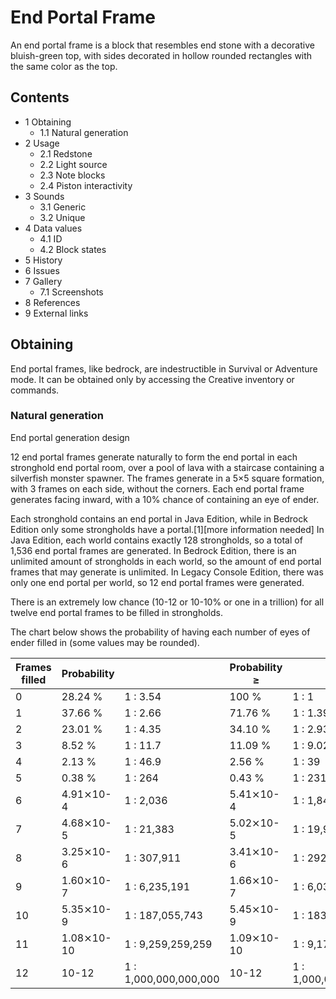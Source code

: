 # End Portal Frame
An end portal frame is a block that resembles end stone with a decorative bluish-green top, with sides decorated in hollow rounded rectangles with the same color as the top.

## Contents
- 1 Obtaining
	- 1.1 Natural generation
- 2 Usage
	- 2.1 Redstone
	- 2.2 Light source
	- 2.3 Note blocks
	- 2.4 Piston interactivity
- 3 Sounds
	- 3.1 Generic
	- 3.2 Unique
- 4 Data values
	- 4.1 ID
	- 4.2 Block states
- 5 History
- 6 Issues
- 7 Gallery
	- 7.1 Screenshots
- 8 References
- 9 External links

## Obtaining
End portal frames, like bedrock, are indestructible in Survival or Adventure mode. It can be obtained only by accessing the Creative inventory or commands.

### Natural generation







































End portal generation design


12 end portal frames generate naturally to form the end portal in each stronghold end portal room, over a pool of lava with a staircase containing a silverfish monster spawner. The frames generate in a 5×5 square formation, with 3 frames on each side, without the corners. Each end portal frame generates facing inward, with a 10% chance of containing an eye of ender.

Each stronghold contains an end portal in Java Edition, while in Bedrock Edition only some strongholds have a portal.[1][more information needed] In Java Edition, each world contains exactly 128 strongholds, so a total of 1,536 end portal frames are generated. In Bedrock Edition, there is an unlimited amount of strongholds in each world, so the amount of end portal frames that may generate is unlimited. In Legacy Console Edition, there was only one end portal per world, so 12 end portal frames were generated.


There is an extremely low chance (10-12 or 10-10% or one in a trillion) for all twelve end portal frames to be filled in strongholds.

The chart below shows the probability of having each number of eyes of ender filled in (some values may be rounded). 

| Frames filled | Probability |                       | Probability ≥ |                       |
|---------------|-------------|-----------------------|---------------|-----------------------|
| 0             | 28.24 %     | 1 : 3.54              | 100 %         | 1 : 1                 |
| 1             | 37.66 %     | 1 : 2.66              | 71.76 %       | 1 : 1.39              |
| 2             | 23.01 %     | 1 : 4.35              | 34.10 %       | 1 : 2.93              |
| 3             | 8.52 %      | 1 : 11.7              | 11.09 %       | 1 : 9.02              |
| 4             | 2.13 %      | 1 : 46.9              | 2.56 %        | 1 : 39                |
| 5             | 0.38 %      | 1 : 264               | 0.43 %        | 1 : 231               |
| 6             | 4.91⨯10-4   | 1 : 2,036             | 5.41⨯10-4     | 1 : 1,848             |
| 7             | 4.68⨯10-5   | 1 : 21,383            | 5.02⨯10-5     | 1 : 19,928            |
| 8             | 3.25⨯10-6   | 1 : 307,911           | 3.41⨯10-6     | 1 : 292,952           |
| 9             | 1.60⨯10-7   | 1 : 6,235,191         | 1.66⨯10-7     | 1 : 6,030,090         |
| 10            | 5.35⨯10-9   | 1 : 187,055,743       | 5.45⨯10-9     | 1 : 183,318,064       |
| 11            | 1.08⨯10-10  | 1 : 9,259,259,259     | 1.09⨯10-10    | 1 : 9,174,327,988     |
| 12            | 10-12       | 1 : 1,000,000,000,000 | 10-12         | 1 : 1,000,000,000,000 |

